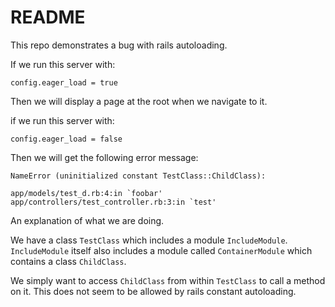 # README

This repo demonstrates a bug with rails autoloading.

If we run this server with:

```
config.eager_load = true
```

Then we will display a page at the root when we navigate to it.

if we run this server with:

```
config.eager_load = false
```

Then we will get the following error message:

```
NameError (uninitialized constant TestClass::ChildClass):
  
app/models/test_d.rb:4:in `foobar'
app/controllers/test_controller.rb:3:in `test'
```

An explanation of what we are doing.

We have a class `TestClass` which includes a module `IncludeModule`. `IncludeModule` itself also includes a module called `ContainerModule` which contains a class `ChildClass`.

We simply want to access `ChildClass` from within `TestClass` to call a method on it. This does not seem to be allowed by rails constant autoloading.
